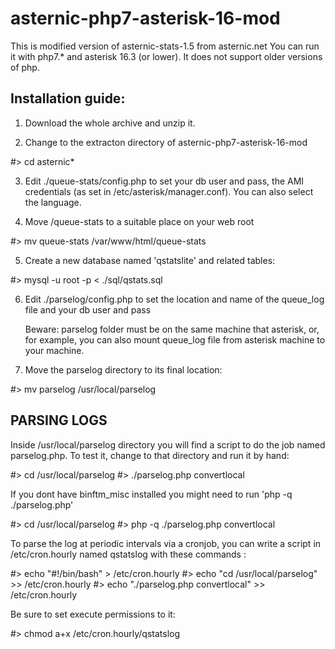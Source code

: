 # asternic-php7-asterisk-16-mod

This is modified version of asternic-stats-1.5 from asternic.net
You can run it with php7.* and asterisk 16.3 (or lower). 
It does not support older versions of php.

Installation guide:
------------

1) Download the whole archive and unzip it.

2) Change to the extracton directory of asternic-php7-asterisk-16-mod

#> cd asternic*

3) Edit ./queue-stats/config.php to set your db user and pass,
   the AMI credentials (as set in /etc/asterisk/manager.conf).
   You can also select the language.

4) Move /queue-stats to a suitable place on your web root 

#> mv queue-stats /var/www/html/queue-stats

5) Create a new database named 'qstatslite' and related tables:

#> mysql -u root -p < ./sql/qstats.sql

6) Edit ./parselog/config.php to set the location and 
   name of the queue_log file and your db user and pass
   
   Beware: parselog folder must be on the same machine that asterisk, or,
   for example, you can also mount queue_log file 
   from asterisk machine to your machine.

7) Move the parselog directory to its final location:

#> mv parselog /usr/local/parselog


PARSING LOGS
------------


Inside /usr/local/parselog directory you will find a script to do
the job named parselog.php. To test it, change to that directory and
run it by hand:

#> cd /usr/local/parselog
#> ./parselog.php convertlocal

If you dont have binftm_misc installed you might need
to run 'php -q ./parselog.php'

#> cd /usr/local/parselog
#> php -q ./parselog.php convertlocal

To parse the log at periodic intervals via a cronjob, you can write
a script in /etc/cron.hourly named qstatslog with these commands :

#> echo "#!/bin/bash" > /etc/cron.hourly
#> echo "cd /usr/local/parselog" >> /etc/cron.hourly
#> echo "./parselog.php convertlocal" >> /etc/cron.hourly

Be sure to set execute permissions to it:

#> chmod a+x /etc/cron.hourly/qstatslog
